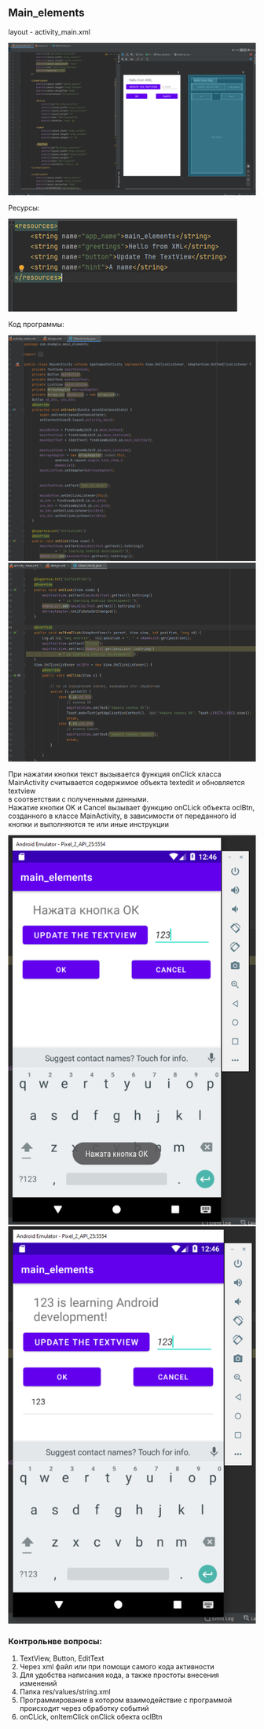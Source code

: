
## Main_elements


layout - activity_main.xml

![](git-img/img.png)

Ресурсы: 

![](git-img/img_1.png)

Код программы:

![](git-img/img_2.png)
![](git-img/img_3.png) 

При нажатии кнопки текст вызывается функция onClick класса MainActivity считывается
содержимое объекта textedit и обновляется textview   
в соответствии с полученными данными.  
Нажатие кнопки OK и Cancel вызывает функцию onCLick объекта oclBtn, созданного в классе MainActivity,
в зависимости от переданного id кнопки и выполняются те или иные инструкции

![](git-img/img_4.png)
![](git-img/img_5.png)


### Контрольнве вопросы:

1. TextView, Button, EditText 
2. Через xml файл или при помощи самого кода активности
3. Для удобства написания кода, а также простоты внесения изменений
4. Папка res/values/string.xml
5. Программирование в котором взаимодействие с программой происходит через обработку событий 
6. onCLick, onItemClick onClick обекта oclBtn
